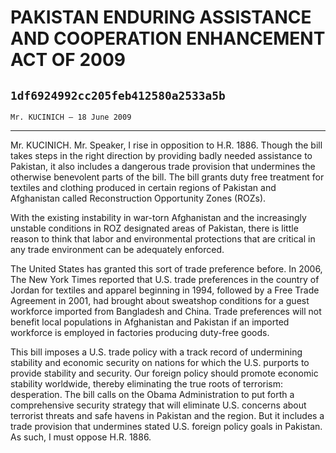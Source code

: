 # PAKISTAN ENDURING ASSISTANCE AND COOPERATION ENHANCEMENT ACT OF 2009
## `1df6924992cc205feb412580a2533a5b`
`Mr. KUCINICH — 18 June 2009`

---


Mr. KUCINICH. Mr. Speaker, I rise in opposition to H.R. 1886. Though 
the bill takes steps in the right direction by providing badly needed 
assistance to Pakistan, it also includes a dangerous trade provision 
that undermines the otherwise benevolent parts of the bill. The bill 
grants duty free treatment for textiles and clothing produced in 
certain regions of Pakistan and Afghanistan called Reconstruction 
Opportunity Zones (ROZs).

With the existing instability in war-torn Afghanistan and the 
increasingly unstable conditions in ROZ designated areas of Pakistan, 
there is little reason to think that labor and environmental 
protections that are critical in any trade environment can be 
adequately enforced.

The United States has granted this sort of trade preference before. 
In 2006, The New York Times reported that U.S. trade preferences in the 
country of Jordan for textiles and apparel beginning in 1994, followed 
by a Free Trade Agreement in 2001, had brought about sweatshop 
conditions for a guest workforce imported from Bangladesh and China. 
Trade preferences will not benefit local populations in Afghanistan and 
Pakistan if an imported workforce is employed in factories producing 
duty-free goods.

This bill imposes a U.S. trade policy with a track record of 
undermining stability and economic security on nations for which the 
U.S. purports to provide stability and security. Our foreign policy 
should promote economic stability worldwide, thereby eliminating the 
true roots of terrorism: desperation. The bill calls on the Obama 
Administration to put forth a comprehensive security strategy that will 
eliminate U.S. concerns about terrorist threats and safe havens in 
Pakistan and the region. But it includes a trade provision that 
undermines stated U.S. foreign policy goals in Pakistan. As such, I 
must oppose H.R. 1886.
